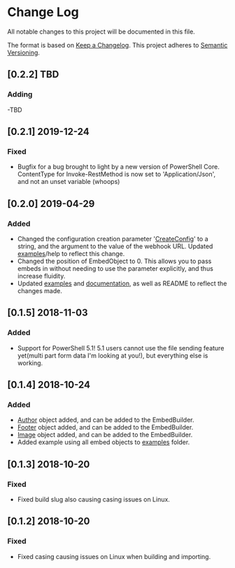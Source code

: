 # Change Log

All notable changes to this project will be documented in this file.

The format is based on [Keep a Changelog](http://keepachangelog.com/).
This project adheres to [Semantic Versioning](http://semver.org/).

## [0.2.2] TBD
### Adding
-TBD

## [0.2.1] 2019-12-24

### Fixed
- Bugfix for a bug brought to light by a new version of PowerShell Core. ContentType for Invoke-RestMethod is now set to 'Application/Json', and not an unset variable (whoops)

## [0.2.0] 2019-04-29

### Added
- Changed the configuration creation parameter '[CreateConfig](https://github.com/gngrninja/PSDsHook/blob/master/PSDsHook/functions/public/Invoke-PsDsHook.ps1)' to a string, and the argument to the value of the webhook URL. Updated [examples](https://github.com/gngrninja/PSDsHook/tree/master/examples)/help to reflect this change.
- Changed the position of EmbedObject to 0. This allows you to pass embeds in without needing to use the parameter explicitly, and thus increase fluidity.
- Updated [examples](https://github.com/gngrninja/PSDsHook/tree/master/examples) and [documentation](https://github.com/gngrninja/PSDsHook/tree/master/docs), as well as README to reflect the changes made.

## [0.1.5] 2018-11-03

### Added
- Support for PowerShell 5.1! 5.1 users cannot use the file sending feature yet(multi part form data I'm looking at you!), but everything else is working.

## [0.1.4] 2018-10-24

### Added
- [Author](https://discordapp.com/developers/docs/resources/channel#embed-object-embed-author-structure) object added, and can be added to the EmbedBuilder.
- [Footer](https://discordapp.com/developers/docs/resources/channel#embed-object-embed-footer-structure) object added, and can be added to the EmbedBuilder.
- [Image](https://discordapp.com/developers/docs/resources/channel#embed-object-embed-image-structure) object added, and can be added to the EmbedBuilder.
- Added example using all embed objects to [examples](https://github.com/gngrninja/PSDsHook/tree/master/examples) folder.

## [0.1.3] 2018-10-20

### Fixed

- Fixed build slug also causing casing issues on Linux.


## [0.1.2] 2018-10-20

### Fixed

- Fixed casing causing issues on Linux when building and importing.